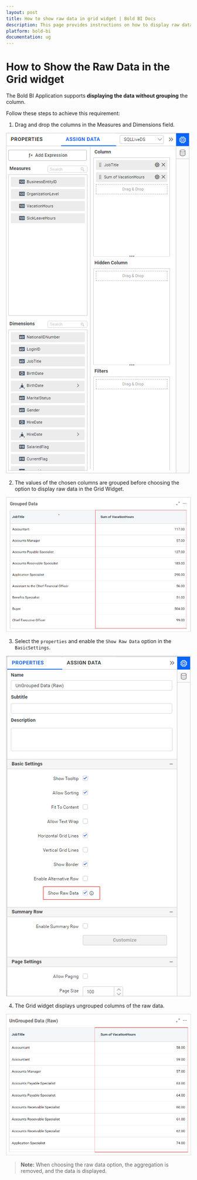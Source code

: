 ```yaml
---
layout: post
title: How to show raw data in grid widget | Bold BI Docs
description: This page provides instructions on how to display raw data in the Bold BI application without grouping the columns.
platform: bold-bi
documentation: ug
---
```


# How to Show the Raw Data in the Grid widget

The Bold BI Application supports **displaying the data without grouping** the column. 

Follow these steps to achieve this requirement:

1. Drag and drop the columns in the Measures and Dimensions field.

![Drag and drop table in measure and dimention field](/static/assets/faq/images/drag-and-drop-columns.png)

2. The values of the chosen columns are grouped before choosing the option to display raw data in the Grid Widget.

![grouped columns in grid widget](/static/assets/faq/images/group-columns-in-grid-widget.png)

3. Select the `properties` and enable the `Show Raw Data` option in the `BasicSettings`.

![enable show data option](/static/assets/faq/images/enable-show-rawdata-option.png)

4. The Grid widget displays ungrouped columns of the raw data.

![ungrouped columns in grid widget](/static/assets/faq/images/ungrouped-columns.png)

>**Note:** When choosing the raw data option, the aggregation is removed, and the data is displayed.
